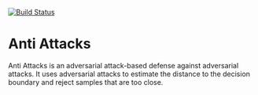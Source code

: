 [![Build Status](https://travis-ci.com/samuelemarro/anti-attacks.png?branch=master)](https://travis-ci.com/samuelemarro/anti-attacks)
# Anti Attacks

Anti Attacks is an adversarial attack-based defense against adversarial attacks. It uses adversarial attacks to estimate the distance to the decision boundary and reject samples that are too close.
